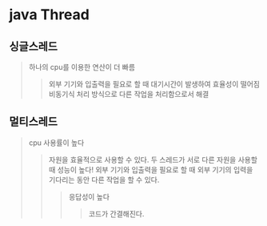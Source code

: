 # java Thread

## 싱글스레드

> 하나의 cpu를 이용한 연산이 더 빠름
>
> > 외부 기기와 입출력을 필요로 할 때 대기시간이 발생하여 효율성이 떨어짐
> > 비동기식 처리 방식으로 다른 작업을 처리함으로서 해결

## 멀티스레드

> cpu 사용률이 높다
>
> > 자원을 효율적으로 사용할 수 있다.
> > 두 스레드가 서로 다른 자원을 사용할 때 성능이 높다!
> > 외부 기기와 입출력을 필요로 할 때 외부 기기의 입력을 기다리는 동안 다른 작업을 할 수 있다.
> >
> > > 응답성이 높다
> > >
> > > > 코드가 간결해진다.

